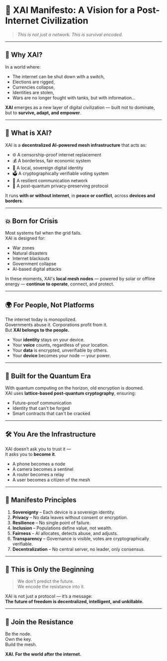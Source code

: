 # 🔮 XAI Manifesto: A Vision for a Post-Internet Civilization

> *This is not just a network. This is survival encoded.*

---

## 🎯 Why XAI?

In a world where:

- The internet can be shut down with a switch,
- Elections are rigged,
- Currencies collapse,
- Identities are stolen,
- Wars are no longer fought with tanks, but with information...

**XAI** emerges as a new layer of digital civilization — built not to dominate, but to **survive, adapt, and empower**.

---

## 🧠 What is XAI?

XAI is a **decentralized AI-powered mesh infrastructure** that acts as:

- 🌐 A censorship-proof internet replacement  
- 💰 A borderless, fair economic system  
- 🧬 A local, sovereign digital identity  
- 🗳️ A cryptographically verifiable voting system  
- 📡 A resilient communication network  
- 🔐 A post-quantum privacy-preserving protocol

It runs **with or without internet**, in **peace or conflict**, across **devices and borders**.

---

## 💥 Born for Crisis

Most systems fail when the grid fails.  
XAI is designed for:

- War zones  
- Natural disasters  
- Internet blackouts  
- Government collapse  
- AI-based digital attacks  

In these moments, XAI's **local mesh nodes** — powered by solar or offline energy — **continue to operate**, connect, and protect.

---

## 🌍 For People, Not Platforms

The internet today is monopolized.  
Governments abuse it. Corporations profit from it.  
But **XAI belongs to the people.**

- Your **identity** stays on your device.  
- Your **voice** counts, regardless of your location.  
- Your **data** is encrypted, unverifiable by others.  
- Your **device** becomes your node — your power.

---

## 🔐 Built for the Quantum Era

With quantum computing on the horizon, old encryption is doomed.  
XAI uses **lattice-based post-quantum cryptography**, ensuring:

- Future-proof communication  
- Identity that can't be forged  
- Smart contracts that can't be cracked

---

## 🛠️ You Are the Infrastructure

XAI doesn’t ask you to trust it —  
It asks you to **become it**.

- A phone becomes a node  
- A camera becomes a sentinel  
- A router becomes a relay  
- A user becomes a citizen of the mesh

---

## 📜 Manifesto Principles

1. **Sovereignty** – Each device is a sovereign identity.  
2. **Privacy** – No data leaves without consent or encryption.  
3. **Resilience** – No single point of failure.  
4. **Inclusion** – Populations define value, not wealth.  
5. **Fairness** – AI allocates, detects abuse, and adjusts.  
6. **Transparency** – Governance is visible, votes are cryptographically verifiable.  
7. **Decentralization** – No central server, no leader, only consensus.

---

## 🚀 This is Only the Beginning

> We don’t predict the future.  
> We encode the resistance into it.

XAI is not just a protocol — it’s a message:  
**The future of freedom is decentralized, intelligent, and unkillable.**

---

## 🧬 Join the Resistance

Be the node.  
Own the key.  
Build the mesh.

**XAI. For the world after the internet.**
